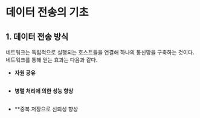 # 데이터 전송의 기초

## 1. 데이터 전송 방식

네트워크는 독립적으로 실행되는 호스트들을 연결해 하나의 통신망을 구축하는 것이다. 네트워크를 통해 얻는 효과는 다음과 같다.

- **자원 공유**
```markdown

```
- **병렬 처리에 의한 성능 향상**
```markdown

```

- **중복 저장으로 신뢰성 향상
```markdown

```
